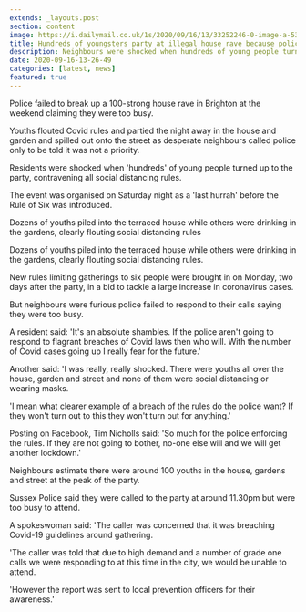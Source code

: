 ```yaml
---
extends: _layouts.post
section: content
image: https://i.dailymail.co.uk/1s/2020/09/16/13/33252246-0-image-a-53_1600258565060.jpg 
title: Hundreds of youngsters party at illegal house rave because police too busy to break it up 
description: Neighbours were shocked when hundreds of young people turned up to the party in Brighton, East Sussex, on Saturday night contravening all social distancing rules. 
date: 2020-09-16-13-26-49 
categories: [latest, news] 
featured: true 
--- 
```

Police failed to break up a 100-strong house rave in Brighton at the weekend claiming they were too busy.

Youths flouted Covid rules and partied the night away in the house and garden and spilled out onto the street as desperate neighbours called police only to be told it was not a priority.

Residents were shocked when 'hundreds' of young people turned up to the party, contravening all social distancing rules.

The event was organised on Saturday night as a 'last hurrah' before the Rule of Six was introduced.

Dozens of youths piled into the terraced house while others were drinking in the gardens, clearly flouting social distancing rules

Dozens of youths piled into the terraced house while others were drinking in the gardens, clearly flouting social distancing rules.

New rules limiting gatherings to six people were brought in on Monday, two days after the party, in a bid to tackle a large increase in coronavirus cases.

But neighbours were furious police failed to respond to their calls saying they were too busy.

A resident said: 'It's an absolute shambles. If the police aren't going to respond to flagrant breaches of Covid laws then who will. With the number of Covid cases going up I really fear for the future.'

Another said: 'I was really, really shocked. There were youths all over the house, garden and street and none of them were social distancing or wearing masks.

'I mean what clearer example of a breach of the rules do the police want? If they won't turn out to this they won't turn out for anything.'

Posting on Facebook, Tim Nicholls said: 'So much for the police enforcing the rules. If they are not going to bother, no-one else will and we will get another lockdown.'

Neighbours estimate there were around 100 youths in the house, gardens and street at the peak of the party.

Sussex Police said they were called to the party at around 11.30pm but were too busy to attend.

A spokeswoman said: 'The caller was concerned that it was breaching Covid-19 guidelines around gathering.

'The caller was told that due to high demand and a number of grade one calls we were responding to at this time in the city, we would be unable to attend.

'However the report was sent to local prevention officers for their awareness.'

